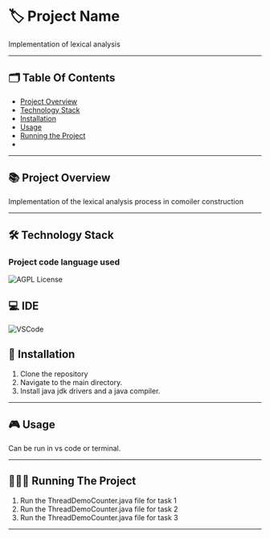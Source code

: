 
# 🏷️ Project Name

Implementation of lexical analysis

---
## 🗂️ Table Of Contents

- [Project Overview](#-project-overview)
- [Technology Stack](#-technology-stack)
- [Installation](#-installation)
- [Usage](#-usage)
- [Running the Project](#-running-the-project)
- 
---

## 📚 Project Overview

Implementation of the lexical analysis process in comoiler construction

---

## 🛠️ Technology Stack 

### Project code language used

![AGPL License](https://img.shields.io/badge/Java-F05032?style=for-the-badge&logo=git&logoColor=white)

## 💻 IDE

 ![VSCode](https://img.shields.io/badge/VSCode-0078D4?style=for-the-badge&logo=visual%20studio%20code&logoColor=white)

## 📝 Installation

1. Clone the repository
2. Navigate to the main directory.
3. Install java jdk drivers and a java compiler.

---

## 🎮 Usage

Can be run in vs code or terminal.

---

## 🏃🏻‍♂️ Running The Project

1. Run the ThreadDemoCounter.java file for task 1
2. Run the ThreadDemoCounter.java file for task 2
3. Run the ThreadDemoCounter.java file for task 3

---

